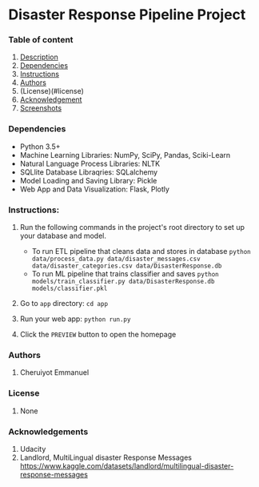 # Disaster Response Pipeline Project
### Table of content

1. [Description](#description)
2. [Dependencies](#dependencies)
3. [Instructions](#instructions)
4. [Authors](#authors)
5. (License)(#license)
6. [Acknowledgement](#acknowledgement)
7. [Screenshots](#screenshots)

### Dependencies
- Python 3.5+
- Machine Learning Libraries: NumPy, SciPy, Pandas, Sciki-Learn
- Natural Language Process Libraries: NLTK
- SQLlite Database Libraqries: SQLalchemy
- Model Loading and Saving Library: Pickle
- Web App and Data Visualization: Flask, Plotly

### Instructions:
1. Run the following commands in the project's root directory to set up your database and model.

    - To run ETL pipeline that cleans data and stores in database
        `python data/process_data.py data/disaster_messages.csv data/disaster_categories.csv data/DisasterResponse.db`
    - To run ML pipeline that trains classifier and saves
        `python models/train_classifier.py data/DisasterResponse.db models/classifier.pkl`

2. Go to `app` directory: `cd app`

3. Run your web app: `python run.py`

4. Click the `PREVIEW` button to open the homepage

### Authors
1. Cheruiyot Emmanuel

### License
1. None

### Acknowledgements
1. Udacity
2. Landlord, MultiLingual disaster Response Messages https://www.kaggle.com/datasets/landlord/multilingual-disaster-response-messages


